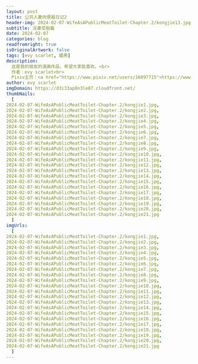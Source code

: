 ```yaml
---
layout: post
title: 公共人妻肉便器日记2
header-img: 2024-02-07-WifeAsAPublicMeatToilet-Chapter.2/kongjie13.jpg
subtitle: 淫妻受胎篇
date: 2024-02-07
categories: blog
readfromright: true
isOriginalArtwork: false
tags: [evy scarlet, 媚黑]
description:
  这是我的朋友的漫画作品，希望大家能喜欢。<br>
  作者：evy scarlet<br>
  Pixiv主页：<a href="https://www.pixiv.net/users/16097715">https://www.pixiv.net/users/16097715</a><br>
author: evy scarlet
imgDomain: https://d3i33ap8n3le07.cloudfront.net/
thumbNails:
  [
2024-02-07-WifeAsAPublicMeatToilet-Chapter.2/kongjie1.jpg,
2024-02-07-WifeAsAPublicMeatToilet-Chapter.2/kongjie2.jpg,
2024-02-07-WifeAsAPublicMeatToilet-Chapter.2/kongjie3.jpg,
2024-02-07-WifeAsAPublicMeatToilet-Chapter.2/kongjie4.jpg,
2024-02-07-WifeAsAPublicMeatToilet-Chapter.2/kongjie5.jpg,
2024-02-07-WifeAsAPublicMeatToilet-Chapter.2/kongjie6.jpg,
2024-02-07-WifeAsAPublicMeatToilet-Chapter.2/kongjie7.jpg,
2024-02-07-WifeAsAPublicMeatToilet-Chapter.2/kongjie8.jpg,
2024-02-07-WifeAsAPublicMeatToilet-Chapter.2/kongjie9.jpg,
2024-02-07-WifeAsAPublicMeatToilet-Chapter.2/kongjie10.jpg,
2024-02-07-WifeAsAPublicMeatToilet-Chapter.2/kongjie11.jpg,
2024-02-07-WifeAsAPublicMeatToilet-Chapter.2/kongjie12.jpg,
2024-02-07-WifeAsAPublicMeatToilet-Chapter.2/kongjie13.jpg,
2024-02-07-WifeAsAPublicMeatToilet-Chapter.2/kongjie14.jpg,
2024-02-07-WifeAsAPublicMeatToilet-Chapter.2/kongjie15.jpg,
2024-02-07-WifeAsAPublicMeatToilet-Chapter.2/kongjie16.jpg,
2024-02-07-WifeAsAPublicMeatToilet-Chapter.2/kongjie17.jpg,
2024-02-07-WifeAsAPublicMeatToilet-Chapter.2/kongjie18.jpg,
2024-02-07-WifeAsAPublicMeatToilet-Chapter.2/kongjie19.jpg,
2024-02-07-WifeAsAPublicMeatToilet-Chapter.2/kongjie20.jpg,
2024-02-07-WifeAsAPublicMeatToilet-Chapter.2/kongjie21.jpg
  ]
imgUrls:
  [
2024-02-07-WifeAsAPublicMeatToilet-Chapter.2/kongjie1.jpg,
2024-02-07-WifeAsAPublicMeatToilet-Chapter.2/kongjie2.jpg,
2024-02-07-WifeAsAPublicMeatToilet-Chapter.2/kongjie3.jpg,
2024-02-07-WifeAsAPublicMeatToilet-Chapter.2/kongjie4.jpg,
2024-02-07-WifeAsAPublicMeatToilet-Chapter.2/kongjie5.jpg,
2024-02-07-WifeAsAPublicMeatToilet-Chapter.2/kongjie6.jpg,
2024-02-07-WifeAsAPublicMeatToilet-Chapter.2/kongjie7.jpg,
2024-02-07-WifeAsAPublicMeatToilet-Chapter.2/kongjie8.jpg,
2024-02-07-WifeAsAPublicMeatToilet-Chapter.2/kongjie9.jpg,
2024-02-07-WifeAsAPublicMeatToilet-Chapter.2/kongjie10.jpg,
2024-02-07-WifeAsAPublicMeatToilet-Chapter.2/kongjie11.jpg,
2024-02-07-WifeAsAPublicMeatToilet-Chapter.2/kongjie12.jpg,
2024-02-07-WifeAsAPublicMeatToilet-Chapter.2/kongjie13.jpg,
2024-02-07-WifeAsAPublicMeatToilet-Chapter.2/kongjie14.jpg,
2024-02-07-WifeAsAPublicMeatToilet-Chapter.2/kongjie15.jpg,
2024-02-07-WifeAsAPublicMeatToilet-Chapter.2/kongjie16.jpg,
2024-02-07-WifeAsAPublicMeatToilet-Chapter.2/kongjie17.jpg,
2024-02-07-WifeAsAPublicMeatToilet-Chapter.2/kongjie18.jpg,
2024-02-07-WifeAsAPublicMeatToilet-Chapter.2/kongjie19.jpg,
2024-02-07-WifeAsAPublicMeatToilet-Chapter.2/kongjie20.jpg,
2024-02-07-WifeAsAPublicMeatToilet-Chapter.2/kongjie21.jpg
  ]
---
```

